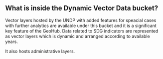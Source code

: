 ## What is inside the Dynamic Vector Data bucket?

Vector layers hosted by the UNDP with added features for speacial cases with further analytics are available under this bucket and it is a significant key feature of the GeoHub.
Data related to SDG indicators are represented as vector layers which is dynamic and arranged according to available years.

It also hosts administrative layers.
